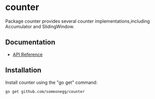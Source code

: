 counter
========

Package counter provides several counter implementations,including Accumulator and SlidingWindow.

Documentation
-------------

- [API Reference](http://godoc.org/github.com/someonegg/counter)

Installation
------------

Install counter using the "go get" command:

    go get github.com/someonegg/counter
